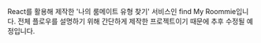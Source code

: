 React를 활용해 제작한 '나의 룸메이트 유형 찾기' 서비스인 find My Roommie입니다.
전체 플로우를 설명하기 위해 간단하게 제작한 프로젝트이기 때문에 추후 수정될 예정입니다.